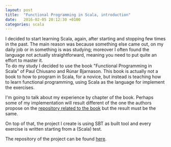 ```yaml
---
layout: post
title:  "Functional Programming in Scala, introduction"
date:   2016-02-05 20:12:30 +0100
categories: scala
---
```


I decided to start learning Scala, again, after starting and stopping few times in the past. The main reason was because
something else came out, on my daily job or in something is was studying; moreover I often found the language not 
actually straightforward, meaning you need to put quite an effort to master it.  
To do my study I decided to use the book "Functional Programming in Scala" of Paul Chiusano and Rúnar Bjarnason. 
This book is actually not a book to how to program in Scala, for a novice, but instead is teaching how to learn 
functional programming, using Scala as the language for implement the exercises.

I'm going to talk about my experience by chapter of the book. Perhaps some of my implementation will result different 
of the one the authors propose on the [repository related to the book][fpis-authors-repo] but the result must be the same.

On top of that, the project I create is using SBT as built tool and every exercise is written starting from a (Scala) test.

The repository of the project can be found [here](https://github.com/mtraina/functional-programming-in-scala]).

[fpis-authors-repo]: https://github.com/fpinscala/fpinscala
